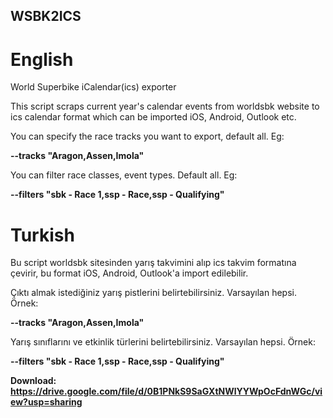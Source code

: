 ## WSBK2ICS
# English
World Superbike iCalendar(ics) exporter

This script scraps current year's calendar events from worldsbk website to ics calendar format which can be imported iOS, Android, Outlook etc.

You can specify the race tracks you want to export, default all. Eg:

**--tracks "Aragon,Assen,Imola"**

You can filter race classes, event types. Default all. Eg:

**--filters "sbk - Race 1,ssp - Race,ssp - Qualifying"**

# Turkish
Bu script worldsbk sitesinden yarış takvimini alıp ics takvim formatına çevirir, bu format iOS, Android, Outlook'a import edilebilir.

Çıktı almak istediğiniz yarış pistlerini belirtebilirsiniz. Varsayılan hepsi. Örnek:

**--tracks "Aragon,Assen,Imola"**

Yarış sınıflarını ve etkinlik türlerini belirtebilirsiniz. Varsayılan hepsi. Örnek:

**--filters "sbk - Race 1,ssp - Race,ssp - Qualifying"**


**Download: https://drive.google.com/file/d/0B1PNkS9SaGXtNWlYYWpOcFdnWGc/view?usp=sharing**
